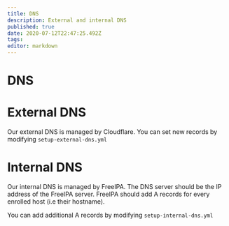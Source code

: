 ```yaml
---
title: DNS
description: External and internal DNS
published: true
date: 2020-07-12T22:47:25.492Z
tags: 
editor: markdown
---
```


# DNS

# External DNS
Our external DNS is managed by Cloudflare. You can set new records by modifying `setup-external-dns.yml`


# Internal DNS
Our internal DNS is managed by FreeIPA. The DNS server should be the IP address of the FreeIPA server.
FreeIPA should add A records for every enrolled host (i.e their hostname).

You can add additional A records by modifying `setup-internal-dns.yml`
